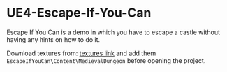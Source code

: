 # UE4-Escape-If-You-Can
Escape If You Can is a demo in which you have to escape a castle without having any hints on how to do it.

Download textures from: [textures link](dasda) and add them `EscapeIfYouCan\Content\MedievalDungeon` before opening the project.
